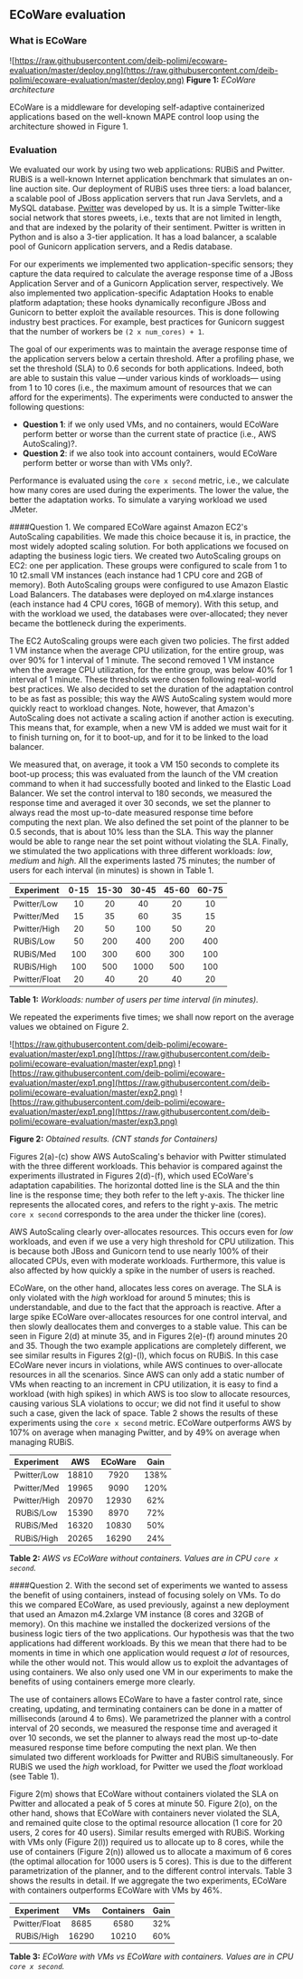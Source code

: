 ## ECoWare evaluation

### What is ECoWare

![https://raw.githubusercontent.com/deib-polimi/ecoware-evaluation/master/deploy.png](https://raw.githubusercontent.com/deib-polimi/ecoware-evaluation/master/deploy.png)
**Figure 1:**  *ECoWare architecture*

ECoWare is a middleware for developing self-adaptive containerized applications based on the well-known MAPE control loop using the architecture showed in Figure 1.



### Evaluation

We evaluated our work by using two web applications: RUBiS and Pwitter. RUBiS is a well-known Internet application benchmark that simulates an on-line auction site. Our deployment of RUBiS uses three tiers: a load balancer, a scalable pool of JBoss application servers that run Java Servlets, and a MySQL database. [Pwitter](https://github.com/deib-polimi/pwitter) was developed by us. It is a simple Twitter-like social network that stores pweets, i.e., texts that are not limited in length, and that are indexed by the polarity of their sentiment. Pwitter is written in Python and is also a 3-tier application. It has a load balancer, a scalable pool of Gunicorn application servers, and a Redis database.

For our experiments we implemented two application-specific sensors; they capture the data required to calculate the average response time of a JBoss Application Server and of a Gunicorn Application server, respectively. We also implemented two application-specific Adaptation Hooks to enable platform adaptation; these hooks dynamically reconfigure JBoss and Gunicorn to better exploit the available resources. This is done following industry best practices. For example, best practices for Gunicorn suggest that the number of workers be `(2 x num_cores) + 1`.

The goal of our experiments was to maintain the average response time of the application servers below a certain threshold. After a profiling phase, we set the threshold (SLA) to 0.6 seconds for both applications. Indeed, both are able to sustain this value —under various kinds of workloads— using from 1 to 10 cores (i.e., the maximum amount of resources that we can afford for the experiments). The experiments were conducted to answer the following questions:


- **Question 1**: if we only used VMs, and no containers, would ECoWare perform better or worse than the current state of practice (i.e., AWS AutoScaling)?.
- **Question 2**: if we also took into account containers, would ECoWare perform better or worse than with VMs only?.

Performance is evaluated using the  `core x second` metric, i.e., we calculate how many cores are used during the experiments. The lower the value, the better the adaptation works. To simulate a varying workload we used JMeter.

####Question 1. 
We compared ECoWare against Amazon EC2's AutoScaling capabilities. We made this choice because it is, in practice, the most widely adopted scaling solution. For both applications we focused on adapting the business logic tiers. We created two AutoScaling groups on EC2: one per application. These groups were configured to scale from 1 to 10 t2.small VM instances (each instance had 1 CPU core and 2GB of memory). Both AutoScaling groups were configured to use Amazon Elastic Load Balancers. The databases were deployed on m4.xlarge instances (each instance had 4 CPU cores, 16GB of memory). With this setup, and with the workload we used, the databases were over-allocated; they never became the bottleneck during the experiments.

The EC2 AutoScaling groups were each given two policies. The first added 1 VM instance when the average CPU utilization, for the entire group, was over 90% for 1 interval of 1 minute. The second removed 1 VM instance when the average CPU utilization, for the entire group, was below 40% for 1 interval of 1 minute. These thresholds were chosen following real-world best practices. We also decided to set the duration of the adaptation control to be as fast as possible; this way the AWS AutoScaling system would more quickly react to workload changes. Note, however, that Amazon's AutoScaling does not activate a scaling action if another action is executing. This means that, for example, when a new VM is added we must wait for it to finish turning on, for it to boot-up, and for it to be linked to the load balancer.

We measured that, on average, it took a VM 150 seconds to complete its boot-up process; this was evaluated from the launch of the VM creation command to when it had successfully booted and linked to the Elastic Load Balancer. We set the control interval to 180 seconds, we measured the response time and averaged it over 30 seconds, we set the planner to always read the most up-to-date measured response time before computing the next plan. We also defined the set point of the planner to be 0.5 seconds, that is about 10% less than the SLA. This way the planner would be able to range near the set point without violating the SLA. Finally, we stimulated the two applications with three different workloads: *low*, *medium* and *high*. All the experiments lasted 75 minutes; the number of users for each interval (in minutes) is shown in Table 1. 

| Experiment    | 0-15 | 15-30 | 30-45 | 45-60 | 60-75 |
|---------------|:-------------:|:--------------:|:--------------:|:--------------:|:--------------:|
|  Pwitter/Low  |       10      |       20       |       40       |       20       |       10       |
|  Pwitter/Med  |       15      |       35       |       60       |       35       |       15       |
|  Pwitter/High |       20      |       50       |       100      |       50       |       20       |
|   RUBiS/Low   |       50      |       200      |       400      |       200      |       400      |
|   RUBiS/Med   |      100      |       300      |       600      |       300      |       100      |
|   RUBiS/High  |      100      |       500      |      1000      |       500      |       100      |
| Pwitter/Float |       20      |       40       |       20       |       40       |       20       |
**Table 1:**  *Workloads: number of users per time interval (in minutes).*

We repeated the experiments five times; we shall now report on the average values we obtained on Figure 2. 


![https://raw.githubusercontent.com/deib-polimi/ecoware-evaluation/master/exp1.png](https://raw.githubusercontent.com/deib-polimi/ecoware-evaluation/master/exp1.png)
![https://raw.githubusercontent.com/deib-polimi/ecoware-evaluation/master/exp1.png](https://raw.githubusercontent.com/deib-polimi/ecoware-evaluation/master/exp2.png)
![https://raw.githubusercontent.com/deib-polimi/ecoware-evaluation/master/exp1.png](https://raw.githubusercontent.com/deib-polimi/ecoware-evaluation/master/exp3.png)

**Figure 2:**  *Obtained results. (CNT stands for Containers)*


Figures 2(a)-(c) show AWS AutoScaling's behavior with Pwitter stimulated with the three different workloads. This behavior is compared against the experiments illustrated in Figures 2(d)-(f), which used ECoWare's adaptation capabilities. The horizontal dotted line is the SLA and the thin line is the response time; they both refer to the left y-axis. The thicker line represents the allocated cores, and refers to the right y-axis. The metric `core x second` corresponds to the area under the thicker line (cores).


AWS AutoScaling clearly over-allocates resources. This occurs even for *low* workloads, and even if we use a very high threshold for CPU utilization. This is because both JBoss and Gunicorn tend to use nearly 100% of their allocated CPUs, even with moderate workloads. Furthermore, this value is also affected by how quickly a spike in the number of users is reached.

ECoWare, on the other hand, allocates less cores on average. The SLA is only violated with the *high* workload for around 5 minutes; this is understandable, and due to the fact that the approach is reactive. After a large spike ECoWare over-allocates resources for one control interval, and then slowly deallocates them and converges to a stable value. This can be seen in Figure 2(d) at minute 35, and in Figures 2(e)-(f) around minutes 20 and 35. Though the two example applications are completely different, we see similar results in Figures 2(g)-(l), which focus on RUBiS. In this case ECoWare never incurs in violations, while AWS continues to over-allocate resources in all the scenarios. Since AWS can only add a static number of VMs when reacting to an increment in CPU utilization, it is easy to find a workload (with high spikes) in which AWS is too slow to allocate resources, causing various SLA violations to occur; we did not find it useful to show such a case, given the lack of space. Table 2 shows the results of these experiments using the `core x second` metric. ECoWare outperforms AWS by 107% on average when managing Pwitter, and by 49% on average when managing RUBiS.

|  Experiment  |  AWS  | ECoWare |  Gain |
|:------------:|:-----:|:-------:|:-----:|
|  Pwitter/Low | 18810 |   7920  | 138% |
|  Pwitter/Med | 19965 |   9090  | 120% |
| Pwitter/High | 20970 |  12930  |  62% |
|   RUBiS/Low  | 15390 |   8970  |  72% |
|   RUBiS/Med  | 16320 |  10830  |  50% |
|  RUBiS/High  | 20265 |  16290  |  24% |
**Table 2:**  *AWS vs ECoWare without containers. Values are in CPU `core x second`.*



####Question 2. 
 With the second set of experiments we wanted to assess the benefit of using containers, instead of focusing solely on VMs. To do this we compared ECoWare, as used previously, against a new deployment that used an Amazon m4.2xlarge VM instance (8 cores and 32GB of memory). On this machine we installed the dockerized versions of the business logic tiers of the two applications. Our hypothesis was that the two applications had different workloads. By this we mean that there had to be moments in time in which one application would request *a lot* of resources, while the other would not. This would allow us to exploit the advantages of using containers. We also only used one VM in our experiments to make the benefits of using containers emerge more clearly.

The use of containers allows ECoWare to have a faster control rate, since creating, updating, and terminating containers can be done in a matter of milliseconds (around 4 to 6ms). We parametrized the planner with a control interval of 20 seconds, we measured the response time and averaged it over 10 seconds, we set the planner to always read the most up-to-date measured response time before computing the next plan. We then simulated two different workloads for Pwitter and RUBiS simultaneously. For RUBiS we used the *high* workload, for Pwitter we used the *float* workload (see Table 1).

Figure 2(m) shows that ECoWare without containers violated the SLA on Pwitter and allocated a peak of 5 cores at minute 50. Figure 2(o), on the other hand, shows that ECoWare with containers never violated the SLA, and remained quite close to the optimal resource allocation (1 core for 20 users, 2 cores for 40 users). Similar results emerged with RUBiS. Working with VMs only (Figure 2(l)) required us to allocate up to 8 cores, while the use of containers (Figure 2(n)) allowed us to allocate a maximum of 6 cores (the optimal allocation for 1000 users is 5 cores). This is due to the different parametrization of the planner, and to the different control intervals. Table 3 shows the results in detail. If we aggregate the two experiments, ECoWare with containers outperforms ECoWare with VMs by 46%.

|   Experiment  |  VMs  | Containers | Gain |
|:-------------:|:-----:|:----------:|:----:|
| Pwitter/Float |  8685 |    6580    | 32% |
|   RUBiS/High  | 16290 |    10210   | 60% |

**Table 3:**  *ECoWare with VMs vs ECoWare with containers. Values are in CPU `core x second`.*
